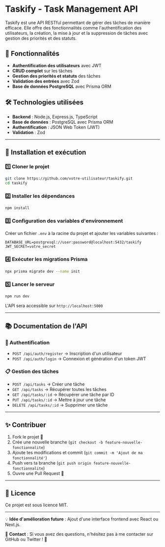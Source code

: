 # Taskify - Task Management API

Taskify est une API RESTful permettant de gérer des tâches de manière efficace. Elle offre des fonctionnalités comme l'authentification des utilisateurs, la création, la mise à jour et la suppression de tâches avec gestion des priorités et des statuts.

## 🚀 Fonctionnalités

- **Authentification des utilisateurs** avec JWT
- **CRUD complet** sur les tâches
- **Gestion des priorités et statuts** des tâches
- **Validation des entrées** avec Zod
- **Base de données PostgreSQL** avec Prisma ORM

## 🛠️ Technologies utilisées

- **Backend** : Node.js, Express.js, TypeScript
- **Base de données** : PostgreSQL avec Prisma ORM
- **Authentification** : JSON Web Token (JWT)
- **Validation** : Zod

---

## 📌 Installation et exécution

### 1️⃣ Cloner le projet
```sh
git clone https://github.com/votre-utilisateur/taskify.git
cd taskify
```

### 2️⃣ Installer les dépendances
```sh
npm install
```

### 3️⃣ Configuration des variables d'environnement
Créer un fichier `.env` à la racine du projet et ajouter les variables suivantes :
```env
DATABASE_URL=postgresql://user:password@localhost:5432/taskify
JWT_SECRET=votre_secret
```

### 4️⃣ Exécuter les migrations Prisma
```sh
npx prisma migrate dev --name init
```

### 5️⃣ Lancer le serveur
```sh
npm run dev
```

L'API sera accessible sur `http://localhost:5000`

---

## 📚 Documentation de l'API

### 🔑 Authentification
- `POST /api/auth/register` → Inscription d'un utilisateur
- `POST /api/auth/login` → Connexion et génération d'un token JWT

### 📋 Gestion des tâches
- `POST /api/tasks` → Créer une tâche
- `GET /api/tasks` → Récupérer toutes les tâches
- `GET /api/tasks/:id` → Récupérer une tâche par ID
- `PUT /api/tasks/:id` → Mettre à jour une tâche
- `DELETE /api/tasks/:id` → Supprimer une tâche

---

## ✨ Contribuer

1. Fork le projet 🍴
2. Crée une nouvelle branche (`git checkout -b feature-nouvelle-fonctionnalite`)
3. Ajoute tes modifications et commit (`git commit -m 'Ajout de ma fonctionnalité'`)
4. Push vers ta branche (`git push origin feature-nouvelle-fonctionnalite`)
5. Ouvre une Pull Request 🚀

---

## 📝 Licence
Ce projet est sous licence MIT.

---

💡 **Idée d'amélioration future** : Ajout d'une interface frontend avec React ou Next.js.

🔗 **Contact** : Si vous avez des questions, n'hésitez pas à me contacter sur GitHub ou Twitter ! 🚀

